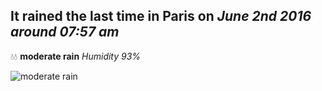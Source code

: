 ## It rained the last time in Paris on *June 2nd 2016 around 07:57 am*
💧💧  **moderate rain** *Humidity 93%*

![moderate rain](http://openweathermap.org/img/w/10d.png)
